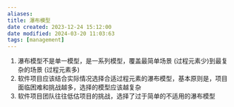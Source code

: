 ```yaml
---
aliases: 
title: 瀑布模型
date created: 2023-12-24 15:12:00
date modified: 2024-03-20 11:03:63
tags: [management]
---
```


1. 瀑布模型不是单一模型，是一系列模型，覆盖最简单场景 (过程元素少)到最复杂的场景 (过程元素多)
2. 软件项目应该结合实际情况选择合适过程元素的瀑布模型，基本原则是，项目面临困难和挑战越多，选择的模型应该越复杂
3. 软件项目团队往往低估项目的挑战，选择了过于简单的不适用的瀑布模型